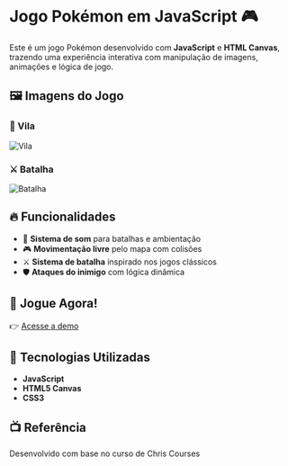 # Jogo Pokémon em JavaScript 🎮

Este é um jogo Pokémon desenvolvido com **JavaScript** e **HTML Canvas**, trazendo uma experiência interativa com manipulação de imagens, animações e lógica de jogo.

## 🖼️ Imagens do Jogo

### 🌆 Vila
![Vila](vila.png)

### ⚔️ Batalha
![Batalha](batalha.png)

## 🔥 Funcionalidades
- 🎵 **Sistema de som** para batalhas e ambientação  
- 🎮 **Movimentação livre** pelo mapa com colisões  
- ⚔️ **Sistema de batalha** inspirado nos jogos clássicos  
- 🛡️ **Ataques do inimigo** com lógica dinâmica  

## 🚀 Jogue Agora!
👉 [Acesse a demo](https://pokemonyt-mathues-otenio.netlify.app/)  

## 📌 Tecnologias Utilizadas
- **JavaScript**
- **HTML5 Canvas**
- **CSS3**


## 📺 Referência
Desenvolvido com base no curso de Chris Courses

